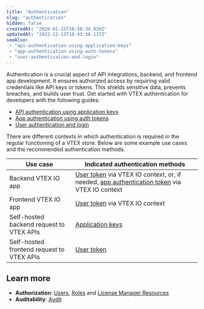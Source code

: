 ```yaml
---
title: "Authentication"
slug: "authentication"
hidden: false
createdAt: "2020-01-15T18:58:34.836Z"
updatedAt: "2022-12-13T18:43:56.137Z"
seeAlso:
 - "api-authentication-using-application-keys"
 - "app-authentication-using-auth-tokens"
 - "user-authentication-and-login"
---
```

Authentication is a crucial aspect of API integrations, backend, and frontend app development. It ensures authorized access by requiring valid credentials like API keys or tokens. This shields sensitive data, prevents breaches, and builds user trust. Get started with VTEX authentication for developers with the following guides:

- [API authentication using application keys](https://developers.vtex.com/docs/guides/api-authentication-using-application-keys)
- [App authentication using auth tokens](https://developers.vtex.com/docs/guides/app-authentication-using-auth-tokens)
- [User authentication and login](https://developers.vtex.com/docs/guides/user-authentication-and-login)

There are different contexts in which authentication is required in the regular functioning of a VTEX store. Below are some example use cases and the recommended authentication methods.

| **Use case** | **Indicated authentication methods** |
| ----- | ----- |
| Backend VTEX IO app | [User token](https://developers.vtex.com/docs/guides/user-authentication-and-login) via VTEX IO context, or, if needed, [app authentication token](https://developers.vtex.com/docs/guides/app-authentication-using-auth-tokens) via VTEX IO context |
| Frontend VTEX IO app | [User token](https://developers.vtex.com/docs/guides/user-authentication-and-login) via VTEX IO context |
| Self-hosted backend request to VTEX APIs | [Application keys](https://developers.vtex.com/docs/guides/api-authentication-using-application-keys) |
| Self-hosted frontend request to VTEX APIs | [User token](https://developers.vtex.com/docs/guides/user-authentication-and-login) |

## Learn more

- **Authorization**: [Users](https://help.vtex.com/en/subcategory/users--63DHe3VQEEE6Uuua8gIs2M), [Roles](https://help.vtex.com/en/tutorial/roles--7HKK5Uau2H6wxE1rH5oRbc) and [License Manager Resources](https://help.vtex.com/en/tutorial/license-manager-resources--3q6ztrC8YynQf6rdc6euk3)
- **Auditability**: [Audit](https://help.vtex.com/en/tutorial/searching-for-events-on-audit--5RXf9WJ5YLFBcS8q8KcxTA)
